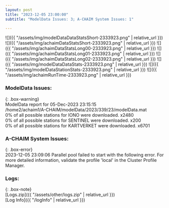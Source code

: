 ```yaml
---
layout: post
title: "2023-12-05 23:00:00"
subtitle: "ModelData Issues: 3; A-CHAIM System Issues: 1"

---
```


![]({{ "/assets/img/modelDataDataStatsShort-2333923.png" | relative_url }})
![]({{ "/assets/img/achaimDataStatsShort-2333923.png" | relative_url }})
![]({{ "/assets/img/achaimDataStatsLong00-2333923.png" | relative_url }})
![]({{ "/assets/img/achaimDataStatsLong01-2333923.png" | relative_url }})
![]({{ "/assets/img/achaimDataStatsLong02-2333923.png" | relative_url }})
![]({{ "/assets/img/modelDataDataStats-2333923.png" | relative_url }})
![]({{ "/assets/img/modelDataStationStats-2333923.png" | relative_url }})
![]({{ "/assets/img/achaimRunTime-2333923.png" | relative_url }})


### ModelData Issues:  
  
{: .box-warning}  
 ModelData report for 05-Dec-2023 23:15:15   
 /home2/achaim1/A-CHAIM/modelData/2023/339/23/modelData.mat   
 0% of all possible stations for IONO were downloaded. x2480   
 0% of all possible stations for SENTINEL were downloaded. x200   
 0% of all possible stations for KARTVERKET were downloaded. x6701   
  
### A-CHAIM System Issues:  
  
{: .box-error}  
2023-12-05 23:09:06 Parallel pool failed to start with the following error. For more detailed information, validate the profile 'local' in the Cluster Profile Manager.  

### Logs:  
  
{: .box-note}  
[Logs.zip]({{ "/assets/other/logs.zip" | relative_url }})  
[Log Info]({{ "/logInfo" | relative_url }})  

